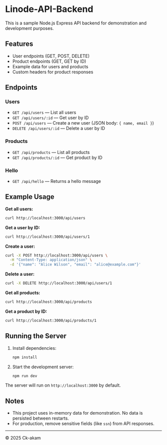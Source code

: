# Linode-API-Backend

This is a sample Node.js Express API backend for demonstration and development purposes.

## Features
- User endpoints (GET, POST, DELETE)
- Product endpoints (GET, GET by ID)
- Example data for users and products
- Custom headers for product responses

## Endpoints

### Users
- `GET /api/users` — List all users
- `GET /api/users/:id` — Get user by ID
- `POST /api/users` — Create a new user (JSON body: `{ name, email }`)
- `DELETE /api/users/:id` — Delete a user by ID

### Products
- `GET /api/products` — List all products
- `GET /api/products/:id` — Get product by ID

### Hello
- `GET /api/hello` — Returns a hello message

## Example Usage

**Get all users:**
```sh
curl http://localhost:3000/api/users
```

**Get a user by ID:**
```sh
curl http://localhost:3000/api/users/1
```

**Create a user:**
```sh
curl -X POST http://localhost:3000/api/users \
  -H "Content-Type: application/json" \
  -d '{"name": "Alice Wilson", "email": "alice@example.com"}'
```

**Delete a user:**
```sh
curl -X DELETE http://localhost:3000/api/users/1
```

**Get all products:**
```sh
curl http://localhost:3000/api/products
```

**Get a product by ID:**
```sh
curl http://localhost:3000/api/products/1
```

## Running the Server

1. Install dependencies:
   ```sh
   npm install
   ```
2. Start the development server:
   ```sh
   npm run dev
   ```

The server will run on `http://localhost:3000` by default.

## Notes
- This project uses in-memory data for demonstration. No data is persisted between restarts.
- For production, remove sensitive fields (like `ssn`) from API responses.

---

© 2025 Ck-akam